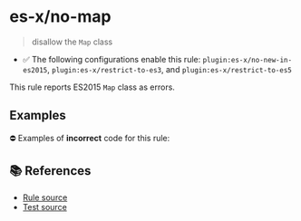 # es-x/no-map
> disallow the `Map` class

- ✅ The following configurations enable this rule: `plugin:es-x/no-new-in-es2015`, `plugin:es-x/restrict-to-es3`, and `plugin:es-x/restrict-to-es5`

This rule reports ES2015 `Map` class as errors.

## Examples

⛔ Examples of **incorrect** code for this rule:

<eslint-playground type="bad" code="/*eslint es-x/no-map: error */
let map = new Map()
" />

## 📚 References

- [Rule source](https://github.com/ota-meshi/eslint-plugin-es-x/blob/v4.1.0/lib/rules/no-map.js)
- [Test source](https://github.com/ota-meshi/eslint-plugin-es-x/blob/v4.1.0/tests/lib/rules/no-map.js)
